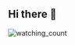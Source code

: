 ## Hi there 👋

<p align="left"> 
<img src="https://komarev.com/ghpvc/?username=aross2010&color=brightgreen" alt="watching_count" />
 </p>

<!--
**aross2010/aross2010** is a ✨ _special_ ✨ repository because its `README.md` (this file) appears on your GitHub profile.

Here are some ideas to get you started:

- 🔭 I’m currently working on ...
- 🌱 I’m currently learning ...
- 👯 I’m looking to collaborate on ...
- 🤔 I’m looking for help with ...
- 💬 Ask me about ...
- 📫 How to reach me: ...
- 😄 Pronouns: ...
- ⚡ Fun fact: ...
-->

